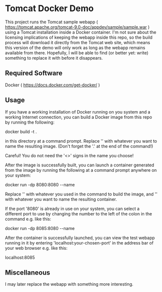 # Tomcat Docker Demo
This project runs the Tomcat sample webapp
( https://tomcat.apache.org/tomcat-9.0-doc/appdev/sample/sample.war )
using a Tomcat installation inside a Docker container. I'm not sure about the licensing
implications of keeping the webapp inside this repo, so the build process will download
it directly from the Tomcat web site, which means this version of the demo will only work
as long as the webapp remains available from there. Hopefully, I will be able to find (or
better yet: write) something to replace it with before it disappears.

## Required Software
Docker ( https://docs.docker.com/get-docker/ )

## Usage
If you have a working installation of Docker running on you system and a working
Internet connection, you can build a Docker image from this repo by running the
following:

docker build -t <image-name-of-your-choice> .

in this directory at a command prompt. Replace '<image-name-of-your-choice>'
with whatever you want to name the resulting image. (Don't forget the '.' at
the end of the command!)

Careful! You do not need the '<>' signs in the name you choose!

After the image is successfully built, you can launch a container generated
from the image by running the following at a command prompt anywhere on your
system:

docker run -dp 8080:8080 --name <container-name-of-your-choice> <image-name-of-your-choice>

Replace '<image-name-of-your-choice>' with whatever you used in the command to build the
image, and '<container-name-of-your-choice>' with whatever you want to name the resulting
container.

If the port '8080' is already in use on your system, you can select a different port
to use by changing the number to the left of the colon in the command e.g. like this:

docker run -dp 8085:8080 --name <container-name-of-your-choice> <image-name-of-your-choice>

After the container is successfully launched, you can view the test webapp running in it
by entering 'localhost:your-chosen-port' in the address bar of your web browser e.g. like
this:

localhost:8085

## Miscellaneous
I may later replace the webapp with something more interesting.
